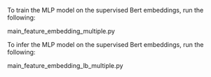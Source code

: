 To train the MLP model on the supervised Bert embeddings, run the following:

main_feature_embedding_multiple.py

To infer the MLP model on the supervised Bert embeddings, run the following:

main_feature_embedding_lb_multiple.py

